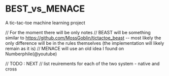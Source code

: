 # BEST_vs_MENACE
A tic-tac-toe machine learning project

// For the moment there will be only notes
// BEAST will be something similar to https://github.com/MossGoblin/tictactoe_beast -- most likely the only difference will be in the rules themselves (the implementation will likely remain as it is)
// MENACE will use an old idea I found on Numberphile(@youtube)

// TODO : NEXT
// list reuirements for each of the two system - native and cross
